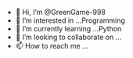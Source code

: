 - 👋 Hi, I’m @GreenGame-998
- 👀 I’m interested in ...Programming
- 🌱 I’m currently learning ...Python
- 💞️ I’m looking to collaborate on ...
- 📫 How to reach me ...

<!---
GreenGame-998/GreenGame-998 is a ✨ special ✨ repository because its `README.md` (this file) appears on your GitHub profile.
You can click the Preview link to take a look at your changes.
--->
